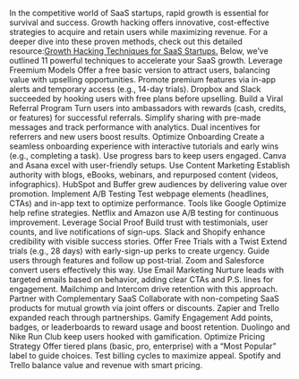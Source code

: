 
In the competitive world of SaaS startups, rapid growth is essential for survival and success. Growth hacking offers innovative, cost-effective strategies to acquire and retain users while maximizing revenue. For a deeper dive into these proven methods, check out this detailed resource:<a href="https://agamitechnologies.com/blog/growth-hacking-techniques-for-saas-startups/">Growth Hacking Techniques for SaaS Startups.</a>  Below, we’ve outlined 11 powerful techniques to accelerate your SaaS growth.
Leverage Freemium Models
 Offer a free basic version to attract users, balancing value with upselling opportunities. Promote premium features via in-app alerts and temporary access (e.g., 14-day trials). Dropbox and Slack succeeded by hooking users with free plans before upselling.
Build a Viral Referral Program
 Turn users into ambassadors with rewards (cash, credits, or features) for successful referrals. Simplify sharing with pre-made messages and track performance with analytics. Dual incentives for referrers and new users boost results.
Optimize Onboarding
 Create a seamless onboarding experience with interactive tutorials and early wins (e.g., completing a task). Use progress bars to keep users engaged. Canva and Asana excel with user-friendly setups.
Use Content Marketing
 Establish authority with blogs, eBooks, webinars, and repurposed content (videos, infographics). HubSpot and Buffer grew audiences by delivering value over promotion.
Implement A/B Testing
 Test webpage elements (headlines, CTAs) and in-app text to optimize performance. Tools like Google Optimize help refine strategies. Netflix and Amazon use A/B testing for continuous improvement.
Leverage Social Proof
 Build trust with testimonials, user counts, and live notifications of sign-ups. Slack and Shopify enhance credibility with visible success stories.
Offer Free Trials with a Twist
 Extend trials (e.g., 28 days) with early-sign-up perks to create urgency. Guide users through features and follow up post-trial. Zoom and Salesforce convert users effectively this way.
Use Email Marketing
 Nurture leads with targeted emails based on behavior, adding clear CTAs and P.S. lines for engagement. Mailchimp and Intercom drive retention with this approach.
Partner with Complementary SaaS
 Collaborate with non-competing SaaS products for mutual growth via joint offers or discounts. Zapier and Trello expanded reach through partnerships.
Gamify Engagement
 Add points, badges, or leaderboards to reward usage and boost retention. Duolingo and Nike Run Club keep users hooked with gamification.
Optimize Pricing Strategy
 Offer tiered plans (basic, pro, enterprise) with a “Most Popular” label to guide choices. Test billing cycles to maximize appeal. Spotify and Trello balance value and revenue with smart pricing.
